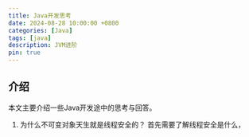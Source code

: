 ```yaml
---
title: Java开发思考
date: 2024-08-28 10:00:00 +0800
categories: [Java]
tags: [java]
description: JVM进阶
pin: true
---
```


## 介绍
本文主要介绍一些Java开发途中的思考与回答。

1. 为什么不可变对象天生就是线程安全的？
首先需要了解线程安全是什么，
